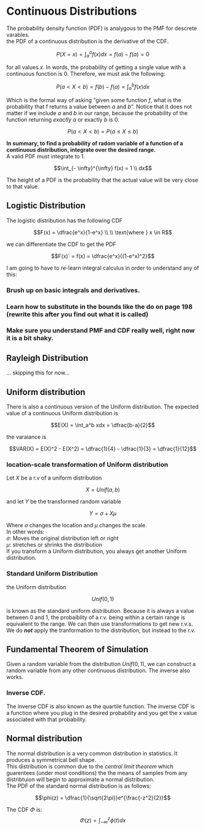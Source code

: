# Continuous Distributions
The probability density function (PDF) is analygous to the PMF for descrete varables.  
the PDF of a continuous distribution is the derivative of the CDF.
```math
P(X = x) = \int_a^a f(x) dx = f(a) - f(a) = 0
```
for all values $x$.  In words, the probability of getting a single value with a continuous function is $0$.  Therefore, we must ask the following:
```math
P(a \lt X \lt b) = f(b) - f(a) = \int_a^b f(x) dx
```
Which is the formal way of asking "given some function $f$, what is the probability that f returns a value between $a$ and $b$".  Notice that it does not matter if we include $a$ and $b$ in our range, because the probability of the function returning *exactly* $a$ or exactly $b$ is $0$.
```math
P(a \lt X  \lt b) = P(a \le X \le b)
```
**In summary, to find a probability of radom variable of a function of a continuous distribution, integrate over the desired range.**  
A valid PDF must integrate to 1.  
```math
\int_{- \infty}^{\infty} f(x) = 1 \\ dx
```
The height of a PDF is the probability that the actual value will be very close to that value.  


## Logistic Distribution
The logistic distribution has the following CDF
```math
F(x) = \dfrac{e^x}{1-e^x} \\ \\ \text{where } x \in R
```
we can differentiate the CDF to get the PDF
```math
F(x)` = f(x) = \dfrac{e^x}{(1-e^x)^2}
```
I am going to have to re-learn integral calculus in order to understand any of this:
### Brush up on basic integrals and derivatives.  
### Learn how to substitute in the bounds like the do on page 198 (rewrite this after you find out what it is called)
### Make sure you understand PMF and CDF really well, right now it is a bit shaky.

## Rayleigh Distribution
... skipping this for now...

## Uniform distribution
There is also a continuous version of the Uniform distribution. 
The expected value of a continuous Uniform distribution is
```math
E(X) = \int_a^b xdx = \dfrac{b-a}{2}
```
the varaiance is
```math
VAR(X) = E(X)^2 - E(X^2) = \dfrac{1}{4} - \dfrac{1}{3} = \dfrac{1}{12}
```

### location-scale transformation of Uniform distribution
Let $X$ be a r.v of a uniform distribution
```math
X = Unif(a,b)
```
and let $Y$ be the transformed random variable
```math
Y = \sigma + X \mu
```
Where $\sigma$ changes the location and $\mu$ changes the scale.  
In other words:  
$\sigma$: Moves the original distribution left or right  
$\mu$: stretches or shrinks the distribution  
If you transform a Uniform distribution, you always get another Uniform distribution.  
### Standard Uniform Distribution
the Uniform distribution
```math
Unif(0,1)
```
is known as the standard uniform distribution.  Because it is always a value between $0$ and $1$, the probaiblity of a r.v. being within a certain range is equivalent to the range.  We can then use transformations to get new r.v.s.  
We do ***not*** apply the tranformation to the distribution, but instead to the r.v.

## Fundamental Theorem of Simulation

Given a random variable from the distribution $Unif(0,1)$, we can construct a random variable from any other continuous distribution.  The inverse also works.  
### Inverse CDF.
The inverse CDF is also known as the quartile function.  The inverse CDF is a function where you plug in the desired probability and you get the x value associated with that probability.

## Normal distribution
The normal distribution is a very common distribution in statistics.  It produces a symmetrical bell shape.  
This distribution is common due to the *central limit theorem* which guarentees (under most conditions) the the means of samples from any distribtuion will begin to approximate a normal distribution.  
The PDF of the standard normal distribution is as follows:
```math
\phi(z) = \dfrac{1}{\sqrt{2\pi}}e^{\frac{-z^2}{2}}
```
The CDF $\Phi$ is:
$$
\Phi(z) = \int_{-\infty}^{z} \phi(t) dx
$$

